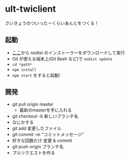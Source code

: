 # ult-twiclient
さいきょうのついったーくらいあんとをつくる！

## 起動

* [ここ](https://github.com/marcelklehr/nodist/releases)から nodist のインストーラーをダウンロードして実行
* Git が使える端末上(Git Bash など)で `nodist update`
* `cd *path*` 
* `npm install`
* `npm start` をすると起動! 

## 開発

* git pull origin master
  * 最新のmasterを手に入れる
* git checkout -b 新しいブランチ名
* なにかする
* git add 変更したファイル
* git commit -m "コミットメッセージ"
* 好きな回数だけ 変更 & commit
* git push origin ブランチ名
* プルリクエストを作る
